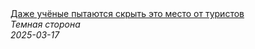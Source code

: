 <!--2025-03-17 17:52:44-->
<div class="yb">
  <a class="nodecor" href="/index.html?tajny/daje_uchenye_pytajutsya_skryt_eto_mesto_ot_turistov">
    <img class="preview" data-videoid="Z3iboQFbFXY" src="https://i3.ytimg.com/vi/Z3iboQFbFXY/hqdefault.jpg" align="middle" alt="">
  </a>
  <div class="inlbl text">
    <a class="nodecor" href="/index.html?tajny/daje_uchenye_pytajutsya_skryt_eto_mesto_ot_turistov">Даже учёные пытаются скрыть это место от туристов</a><br>
    <i class="smaller2">Темная сторона</i><br>
    <i class="smaller3">2025-03-17</i>
  </div>
</div>

